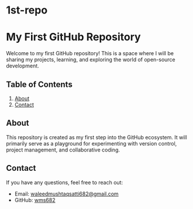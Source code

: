 # 1st-repo
# My First GitHub Repository

Welcome to my first GitHub repository! This is a space where I will be sharing my projects, learning, and exploring the world of open-source development.

## Table of Contents

1. [About](#about)
7. [Contact](#contact)

## About

This repository is created as my first step into the GitHub ecosystem. It will primarily serve as a playground for experimenting with version control, project management, and collaborative coding.

## Contact

If you have any questions, feel free to reach out:

- Email: waleedmushtaqsatti682@gmail.com
- GitHub: [wms682](https://github.com/wms682)


